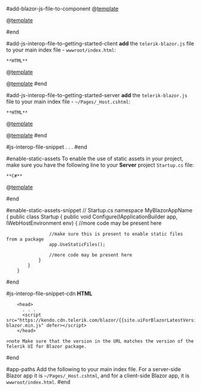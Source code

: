 #add-blazor-js-file-to-component
@[template](/_contentTemplates/common/js-interop-file.md#app-paths)

@[template](/_contentTemplates/common/js-interop-file.md#js-interop-file-snippet)

#end

#add-js-interop-file-to-getting-started-client
 **add** the `telerik-blazor.js` file to your main index file - `wwwroot/index.html`:

    **HTML**
    
@[template](/_contentTemplates/common/js-interop-file.md#js-interop-file-snippet)

@[template](/_contentTemplates/common/js-interop-file.md#enable-static-assets)
#end

#add-js-interop-file-to-getting-started-server
 **add** the `telerik-blazor.js` file to your main index file - `~/Pages/_Host.cshtml`:

    **HTML**
    
@[template](/_contentTemplates/common/js-interop-file.md#js-interop-file-snippet)

@[template](/_contentTemplates/common/js-interop-file.md#enable-static-assets)
#end

#js-interop-file-snippet
        <head>
          . . .
          <script src="_content/telerik.ui.for.blazor/js/telerik-blazor.js" defer></script>
          <!-- For Trial licenses use
            <script src="_content/telerik.ui.for.blazor.trial/js/telerik-blazor.js" defer></script>
          -->
        </head>
#end


#enable-static-assets
    To enable the use of static assets in your project, make sure you have the following line to your **Server** project `Startup.cs` file:

    **C#**
    
@[template](/_contentTemplates/common/js-interop-file.md#enable-static-assets-snippet)

#end

#enable-static-assets-snippet
        // Startup.cs
        namespace MyBlazorAppName
        {
            public class Startup
            {
                public void Configure(IApplicationBuilder app, IWebHostEnvironment env)
                {
                    //more code may be present here
                    
                    //make sure this is present to enable static files from a package
                    app.UseStaticFiles();
                    
                    //more code may be present here
                }
            }
        }
#end

#js-interop-file-snippet-cdn
    **HTML**

        <head>
          . . .
          <script src="https://kendo.cdn.telerik.com/blazor/{{site.uiForBlazorLatestVersion}}/telerik-blazor.min.js" defer></script>
        </head>
        
    >note Make sure that the version in the URL matches the version of the Telerik UI for Blazor package.

#end

#app-paths
 Add the following to your main index file. For a server-side Blazor app it is `~/Pages/_Host.cshtml`, and for a client-side Blazor app, it is `wwwroot/index.html`.
#end

